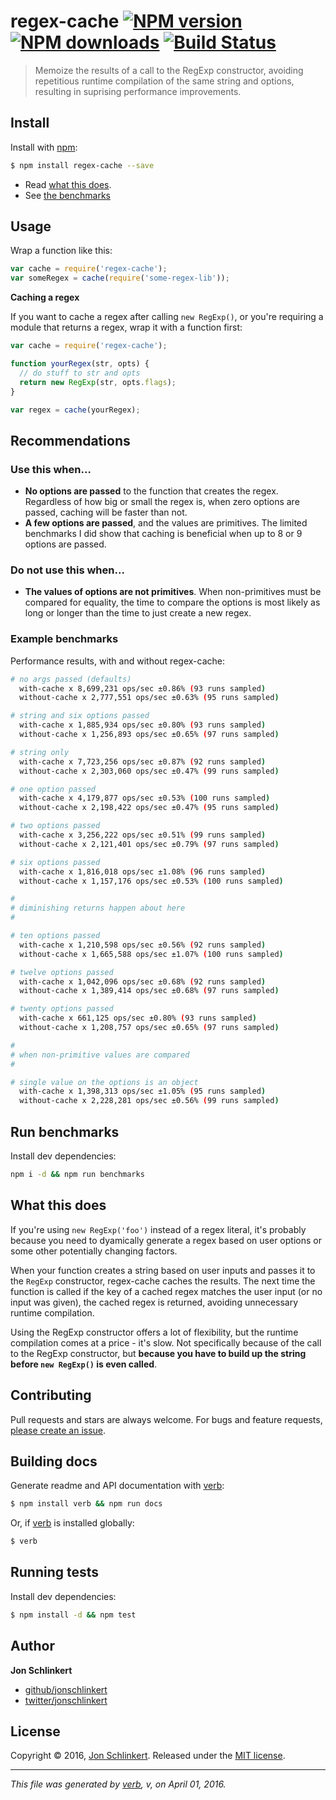 # regex-cache [![NPM version](https://img.shields.io/npm/v/regex-cache.svg?style=flat)](https://www.npmjs.com/package/regex-cache) [![NPM downloads](https://img.shields.io/npm/dm/regex-cache.svg?style=flat)](https://npmjs.org/package/regex-cache) [![Build Status](https://img.shields.io/travis/jonschlinkert/regex-cache.svg?style=flat)](https://travis-ci.org/jonschlinkert/regex-cache)

> Memoize the results of a call to the RegExp constructor, avoiding repetitious runtime compilation of the same string and options, resulting in suprising performance improvements.

## Install

Install with [npm](https://www.npmjs.com/):

```sh
$ npm install regex-cache --save
```

* Read [what this does](#what-this-does).
* See [the benchmarks](#benchmarks)

## Usage

Wrap a function like this:

```js
var cache = require('regex-cache');
var someRegex = cache(require('some-regex-lib'));
```

**Caching a regex**

If you want to cache a regex after calling `new RegExp()`, or you're requiring a module that returns a regex, wrap it with a function first:

```js
var cache = require('regex-cache');

function yourRegex(str, opts) {
  // do stuff to str and opts
  return new RegExp(str, opts.flags);
}

var regex = cache(yourRegex);
```

## Recommendations

### Use this when...

* **No options are passed** to the function that creates the regex. Regardless of how big or small the regex is, when zero options are passed, caching will be faster than not.
* **A few options are passed**, and the values are primitives. The limited benchmarks I did show that caching is beneficial when up to 8 or 9 options are passed.

### Do not use this when...

* **The values of options are not primitives**. When non-primitives must be compared for equality, the time to compare the options is most likely as long or longer than the time to just create a new regex.

### Example benchmarks

Performance results, with and without regex-cache:

```bash
# no args passed (defaults)
  with-cache x 8,699,231 ops/sec ±0.86% (93 runs sampled)
  without-cache x 2,777,551 ops/sec ±0.63% (95 runs sampled)

# string and six options passed
  with-cache x 1,885,934 ops/sec ±0.80% (93 runs sampled)
  without-cache x 1,256,893 ops/sec ±0.65% (97 runs sampled)

# string only
  with-cache x 7,723,256 ops/sec ±0.87% (92 runs sampled)
  without-cache x 2,303,060 ops/sec ±0.47% (99 runs sampled)

# one option passed
  with-cache x 4,179,877 ops/sec ±0.53% (100 runs sampled)
  without-cache x 2,198,422 ops/sec ±0.47% (95 runs sampled)

# two options passed
  with-cache x 3,256,222 ops/sec ±0.51% (99 runs sampled)
  without-cache x 2,121,401 ops/sec ±0.79% (97 runs sampled)

# six options passed
  with-cache x 1,816,018 ops/sec ±1.08% (96 runs sampled)
  without-cache x 1,157,176 ops/sec ±0.53% (100 runs sampled)

# 
# diminishing returns happen about here
# 

# ten options passed
  with-cache x 1,210,598 ops/sec ±0.56% (92 runs sampled)
  without-cache x 1,665,588 ops/sec ±1.07% (100 runs sampled)

# twelve options passed
  with-cache x 1,042,096 ops/sec ±0.68% (92 runs sampled)
  without-cache x 1,389,414 ops/sec ±0.68% (97 runs sampled)

# twenty options passed
  with-cache x 661,125 ops/sec ±0.80% (93 runs sampled)
  without-cache x 1,208,757 ops/sec ±0.65% (97 runs sampled)

# 
# when non-primitive values are compared
# 

# single value on the options is an object
  with-cache x 1,398,313 ops/sec ±1.05% (95 runs sampled)
  without-cache x 2,228,281 ops/sec ±0.56% (99 runs sampled)
```

## Run benchmarks

Install dev dependencies:

```bash
npm i -d && npm run benchmarks
```

## What this does

If you're using `new RegExp('foo')` instead of a regex literal, it's probably because you need to dyamically generate a regex based on user options or some other potentially changing factors.

When your function creates a string based on user inputs and passes it to the `RegExp` constructor, regex-cache caches the results. The next time the function is called if the key of a cached regex matches the user input (or no input was given), the cached regex is returned, avoiding unnecessary runtime compilation.

Using the RegExp constructor offers a lot of flexibility, but the runtime compilation comes at a price - it's slow. Not specifically because of the call to the RegExp constructor, but **because you have to build up the string before `new RegExp()` is even called**.
## Contributing

Pull requests and stars are always welcome. For bugs and feature requests, [please create an issue](https://github.com/jonschlinkert/regex-cache/issues/new).

## Building docs

Generate readme and API documentation with [verb](https://github.com/verbose/verb):

```sh
$ npm install verb && npm run docs
```

Or, if [verb](https://github.com/verbose/verb) is installed globally:

```sh
$ verb
```

## Running tests

Install dev dependencies:

```sh
$ npm install -d && npm test
```

## Author

**Jon Schlinkert**

* [github/jonschlinkert](https://github.com/jonschlinkert)
* [twitter/jonschlinkert](//twitter.com/jonschlinkert)

## License

Copyright © 2016, [Jon Schlinkert](https://github.com/jonschlinkert).
Released under the [MIT license](https://github.com/jonschlinkert/regex-cache/blob/master/LICENSE).

***

_This file was generated by [verb](https://github.com/verbose/verb), v, on April 01, 2016._
